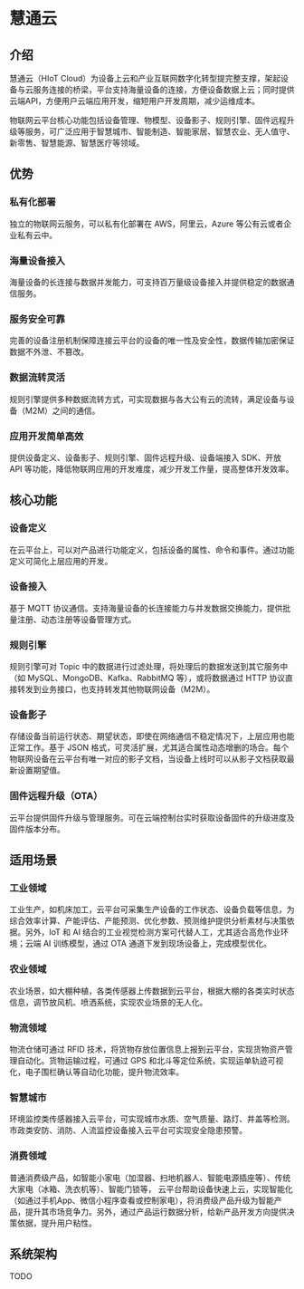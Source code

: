 # 慧通云

## 介绍

慧通云（HIoT Cloud）为设备上云和产业互联网数字化转型提完整支撑，架起设备与云服务连接的桥梁，平台支持海量设备的连接，方便设备数据上云；同时提供云端API，方便用户云端应用开发，缩短用户开发周期，减少运维成本。

物联网云平台核心功能包括设备管理、物模型、设备影子、规则引擎、固件远程升级等服务，可广泛应用于智慧城市、智能制造、智能家居、智慧农业、无人值守、新零售、智慧能源、智慧医疗等领域。

## 优势

### 私有化部署

独立的物联网云服务，可以私有化部署在 AWS，阿里云，Azure 等公有云或者企业私有云中。

### 海量设备接入

海量设备的长连接与数据并发能力，可支持百万量级设备接入并提供稳定的数据通信服务。

### 服务安全可靠

完善的设备注册机制保障连接云平台的设备的唯一性及安全性，数据传输加密保证数据不外泄、不篡改。

### 数据流转灵活

规则引擎提供多种数据流转方式，可实现数据与各大公有云的流转，满足设备与设备（M2M）之间的通信。

### 应用开发简单高效

提供设备定义、设备影子、规则引擎、固件远程升级、设备端接入 SDK、开放 API 等功能，降低物联网应用的开发难度，减少开发工作量，提高整体开发效率。

## 核心功能

### 设备定义

在云平台上，可以对产品进行功能定义，包括设备的属性、命令和事件。通过功能定义可简化上层应用的开发。

### 设备接入

基于 MQTT 协议通信。支持海量设备的长连接能力与并发数据交换能力，提供批量注册、动态注册等设备管理方式。

### 规则引擎

规则引擎可对 Topic 中的数据进行过滤处理，将处理后的数据发送到其它服务中（如 MySQL、MongoDB、Kafka、RabbitMQ 等），或将数据通过 HTTP 协议直接转发到业务接口，也支持转发其他物联网设备（M2M）。

### 设备影子

存储设备当前运行状态、期望状态，即使在网络通信不稳定情况下，上层应用也能正常工作。基于 JSON 格式，可灵活扩展，尤其适合属性动态增删的场合。每个物联网设备在云平台有唯一对应的影子文档，当设备上线时可以从影子文档获取最新设置期望值。

### 固件远程升级（OTA）

云平台提供固件升级与管理服务。可在云端控制台实时获取设备固件的升级进度及固件版本分布。

## 适用场景

### 工业领域

工业生产，如机床加工，云平台可采集生产设备的工作状态、设备负载等信息，为综合效率计算、产能评估、产能预测、优化参数、预测维护提供分析素材与决策依据。另外，IoT 和 AI 结合的工业视觉检测方案可代替人工，尤其适合高危作业环境；云端 AI 训练模型，通过 OTA 通道下发到现场设备上，完成模型优化。

### 农业领域

农业场景，如大棚种植，各类传感器上传数据到云平台，根据大棚的各类实时状态信息，调节放风机、喷洒系统，实现农业场景的无人化。

### 物流领域

物流仓储可通过 RFID 技术，将货物存放位置信息上报到云平台，实现货物资产管理自动化。货物运输过程，可通过 GPS 和北斗等定位系统，实现运单轨迹可视化，电子围栏确认等自动化功能，提升物流效率。

### 智慧城市

环境监控类传感器接入云平台，可实现城市水质、空气质量、路灯、井盖等检测。市政类安防、消防、人流监控设备接入云平台可实现安全隐患预警。

### 消费领域

普通消费级产品，如智能小家电（加湿器、扫地机器人、智能电源插座等）、传统大家电（冰箱、洗衣机等）、智能门锁等， 云平台帮助设备快速上云，实现智能化（如通过手机App、微信小程序查看或控制家电），将消费级产品升级为智能产品，提升其市场竞争力。另外，通过产品运行数据分析，给新产品开发方向提供决策依据，提升用户粘性。

## 系统架构

TODO
